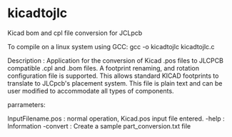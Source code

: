 # kicadtojlc
Kicad bom and cpl file conversion for JCLpcb

To compile on a linux system using GCC:
gcc -o kicadtojlc kicadtojlc.c 

 Description : Application for the conversion of Kicad .pos files to JLCPCB compatible .cpl and .bom files.
  	  	  	   A footprint renaming, and rotation configuration file is supported.
  	  	  	   This allows standard KICAD footprints to translate to JLCpcb's placement system.
  	  	  	   This file is plain text and can be user modified to accommodate all types of components.
               
parrameters:

  InputFilename.pos : normal operation, Kicad.pos input file entered.
  -help             : Information
  -convert          : Create a sample part_conversion.txt file
  
  
    
